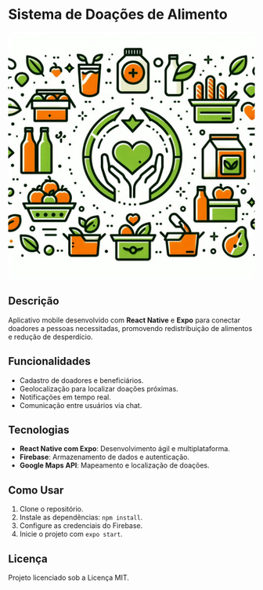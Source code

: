 # Sistema de Doações de Alimento

![Logo do Sistema de Doações de Alimento](/assets/icon.png)

## Descrição
Aplicativo mobile desenvolvido com **React Native** e **Expo** para conectar doadores a pessoas necessitadas, promovendo redistribuição de alimentos e redução de desperdício.

## Funcionalidades
- Cadastro de doadores e beneficiários.
- Geolocalização para localizar doações próximas.
- Notificações em tempo real.
- Comunicação entre usuários via chat.

## Tecnologias
- **React Native com Expo**: Desenvolvimento ágil e multiplataforma.
- **Firebase**: Armazenamento de dados e autenticação.
- **Google Maps API**: Mapeamento e localização de doações.

## Como Usar
1. Clone o repositório.
2. Instale as dependências: `npm install`.
3. Configure as credenciais do Firebase.
4. Inicie o projeto com `expo start`.

## Licença
Projeto licenciado sob a Licença MIT.
